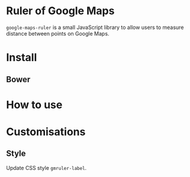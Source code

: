Ruler of Google Maps
=================

`google-maps-ruler` is a small JavaScript library to allow users to measure distance between points on Google Maps.

# Install

## Bower

# How to use

# Customisations

## Style

Update CSS style `gmruler-label`.
